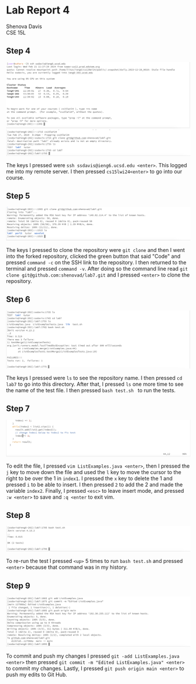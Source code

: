 # Lab Report 4

Shenova Davis  
CSE 15L

## Step 4

![Image](labreport4step4.png)
![Image](labreport4step4pt2.png) 

The keys I pressed were `ssh ssdavis@ieng6.ucsd.edu <enter>`. This logged me into my remote server. I then pressed `cs15lwi24<enter>` to go into our course. 

## Step 5

![Image](labreport4step5.png)

The keys I pressed to clone the repository were `git clone` and then I went into the forked repository, clicked the green button that said "Code" and pressed `command -c` on the SSH link to the repository. I then returned to the terminal and pressed `command -v`. After doing so the command line read `git clone git@github.com:shenovad/lab7.git` and I pressed `<enter>` to clone the repository. 

## Step 6

![Image](labreport4step6.png)

The keys I pressed were `ls` to see the repository name. I then pressed `cd lab7` to go into this directory. After that, I pressed `ls` one more time to see the name of the test file. I then pressed `bash test.sh ` to run the tests.  

## Step 7

![Image](labreport4step7.png)

To edit the file, I pressed `vim ListExamples.java <enter>`, then I pressed the `j` key to move down the file and used the `l` key to move the cursor to the right to be over the 1 in `index1`. I pressed the `x` key to delete the 1 and pressed `i` to be able to insert. I then pressed `2` to add the 2 and made the variable `index2`. Finally, I pressed `<esc>` to leave insert mode, and pressed `:w <enter>` to save and `:q <enter` to exit vim. 

## Step 8 

![Image](labreport4step8.png)

To re-run the test I pressed `<up>` 5 times to run `bash test.sh` and pressed `<enter>` because that command was in my history.

## Step 9 

![Image](labreport4step9.png)

To commit and push my changes I pressed `git -add ListExamples.java <enter>` then pressed `git commit -m "Edited ListExamples.java" <enter>` to commit my changes. Lastly, I pressed `git push origin main <enter>` to push my edits to Git Hub. 
